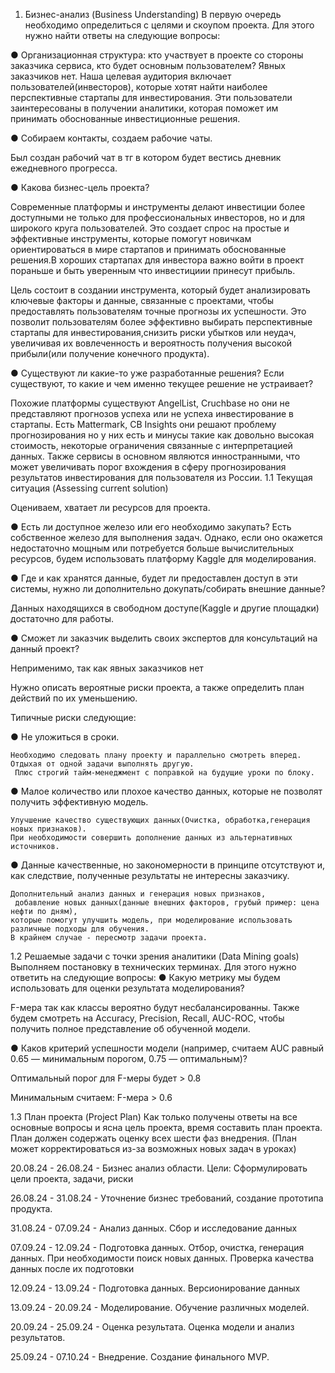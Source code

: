 1.  Бизнес-анализ (Business Understanding)
В первую очередь необходимо определиться с целями и скоупом проекта.
Для этого нужно найти ответы на следующие вопросы:

●	Организационная структура: кто участвует в проекте со стороны заказчика сервиса, кто будет основным пользователем?
Явных заказчиков нет. Наша целевая аудитория включает пользователей(инвесторов), которые хотят найти наиболее перспективные стартапы для инвестирования. Эти пользователи заинтересованы в получении аналитики, которая поможет им принимать обоснованные инвестиционные решения.

●	Собираем контакты, создаем рабочие чаты.

Был создан рабочий чат в тг в котором будет вестись дневник ежедневного прогресса.


●	Какова бизнес-цель проекта?

Современные платформы и инструменты делают инвестиции более доступными не только для профессиональных инвесторов, но и для широкого круга пользователей. Это создает спрос на простые и эффективные инструменты, которые помогут новичкам ориентироваться в мире стартапов и принимать обоснованные решения.В хороших стартапах для инвестора важно войти в проект пораньше и быть уверенным что инвестициии принесут прибыль.


Цель состоит в создании инструмента, который будет анализировать ключевые факторы и данные, связанные с проектами, чтобы предоставлять пользователям точные прогнозы их успешности. Это позволит пользователям более эффективно выбирать перспективные стартапы для инвестирования,снизить риски убытков или неудач, увеличивая их вовлеченность и вероятность получения высокой прибыли(или получение конечного продукта).


●	Существуют ли какие-то уже разработанные решения? Если существуют, то какие и чем именно текущее решение не устраивает?

Похожие платформы существуют AngelList, Cruchbase но они не представляют прогнозов успеха или не успеха инвестирование в стартапы.
Есть Mattermark, CB Insights они решают проблему прогнозирования но у них есть и минусы такие как довольно высокая стоимость, некоторые ограничения связанные с интерпретацией данных. Также сервисы в основном являются инностранными, что может увеличивать порог вхождения в сферу прогнозирования результатов инвестирования для пользователя из России.
1.1 Текущая ситуация (Assessing current solution)

Оцениваем, хватает ли ресурсов для проекта.

●	Есть ли доступное железо или его необходимо закупать?
Есть собственное железо для выполнения задач. Однако, если оно окажется недостаточно мощным или потребуется больше вычислительных ресурсов, будем использовать платформу Kaggle для моделирования.

●	Где и как хранятся данные, будет ли предоставлен доступ в эти системы, нужно ли дополнительно докупать/собирать внешние данные?

Данных находящихся в свободном доступе(Kaggle и другие площадки) достаточно для работы.

●	Сможет ли заказчик выделить своих экспертов для консультаций на данный проект?

Неприменимо, так как явных заказчиков нет

Нужно описать вероятные риски проекта, а также определить план действий по их уменьшению.

Типичные риски следующие:

●	Не уложиться в сроки.

    
    Необходимо следовать плану проекту и параллельно смотреть вперед. Отдыхая от одной задачи выполнять другую.
     Плюс строгий тайм-менеджмент с поправкой на будущие уроки по блоку.

●	Малое количество или плохое качество данных, которые не позволят получить эффективную модель.

    Улучшение качество существующих данных(Очистка, обработка,генерация новых признаков). 
    При необходимости совершить дополнение данных из альтернативных источников. 

●	Данные качественные, но закономерности в принципе отсутствуют и, как следствие, полученные результаты не интересны заказчику.

    Дополнительный анализ данных и генерация новых признаков,
     добавление новых данных(данные внешних факторов, грубый пример: цена нефти по дням),
    которые помогут улучшить модель, при моделирование использовать различные подходы для обучения. 
    В крайнем случае - пересмотр задачи проекта.


1.2 Решаемые задачи с точки зрения аналитики (Data Mining goals)
Выполняем постановку в технических терминах. Для этого нужно ответить на следующие вопросы:
●	Какую метрику мы будем использовать для оценки результата моделирования?


F-мера так как классы вероятно будут несбалансированны. Также будем смотреть на Accuracy, Precision, Recall, AUC-ROC, чтобы получить полное представление об обученной модели.


●	Каков критерий успешности модели (например, считаем AUC равный 0.65 — минимальным порогом, 0.75 — оптимальным)?

Оптимальный порог для F-меры будет > 0.8

Минимальным считаем: F-мера > 0.6


1.3 План проекта (Project Plan)
Как только получены ответы на все основные вопросы и ясна цель проекта, время составить план проекта. План должен
содержать оценку всех шести фаз внедрения. (План может корректироваться из-за возможных новых задач в уроках)

20.08.24 - 26.08.24 - Бизнес анализ области. Цели: Сформулировать цели проекта, задачи, риски

26.08.24 - 31.08.24 - Уточнение бизнес требований, создание прототипа продукта.

31.08.24 - 07.09.24 - Анализ данных. Сбор и исследование данных

07.09.24 - 12.09.24 - Подготовка данных. Отбор, очистка, генерация данных. При необходимости поиск новых данных. 
Проверка качества данных после их подготовки

12.09.24 - 13.09.24 - Подготовка данных. Версионирование данных

13.09.24 - 20.09.24 - Моделирование. Обучение различных моделей.

20.09.24 - 25.09.24 - Оценка результата. Оценка модели и анализ результатов.

25.09.24 - 07.10.24 - Внедрение. Создание финального MVP.
